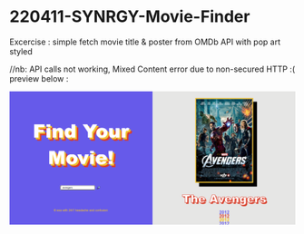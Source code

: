 # 220411-SYNRGY-Movie-Finder

Excercise : simple fetch movie title & poster from OMDb API with pop art styled

//nb: API calls not working, Mixed Content error due to non-secured HTTP :(
preview below :

![Screenshot](./assets/img/Screenshot%202022-05-10%20162149.png)
